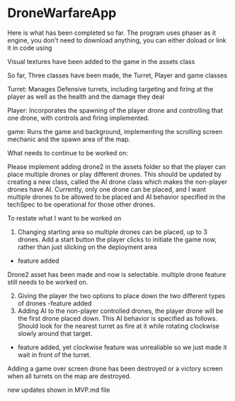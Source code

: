 # DroneWarfareApp
Here is what has been completed so far.
    The program uses phaser as it engine, you don't need to download anything, you can either doload or link it in code using 
    <script src="https://cdn.jsdelivr.net/npm/phaser@3.60.0/dist/phaser.min.js"></script>


Visual textures have been added to the game in the assets class

So far, Three classes have been made, the Turret, Player and game classes

Turret: Manages Defensive turrets, including targeting and firing at the player as well as the health and the damage they deal

Player: Incorporates the spawning of the player drone and controlling that one drone, with controls and firing implemented.

game: Runs the game and background, implementing the scrolling screen mechanic and the spawn area of the map.

What needs to continue to be worked on:

Please implement adding drone2 in the assets folder so that the player can place multiple drones or play different drones. This should be updated by creating a new class, called the AI drone class which makes the non-player drones have AI. Currently, only one drone can be placed, and I want multiple drones to be allowed to be placed and AI behavior specified in the techSpec to be operational for those other drones.



To restate what I want to be worked on

1. Changing starting area so multiple drones can be placed, up to 3 drones. Add a start button the player clicks to initiate the game now, rather than just slicking on the deployment area
- feature added

Drone2 asset has been made and now is selectable. multiple drone feature still needs to be worked on.

2. Giving the player the two options to place down the two different types of drones
-feature added
3. Adding AI to the non-player controlled drones, the player drone will be the first drone placed down. This AI behavior is specified as follows. Should look for the nearest turret as fire at it while rotating clockwise slowly around that target.
- feature added, yet clockwise feature was unrealiable so we just made it wait in front of the turret. 


Adding a game over screen drone has been destroyed or a victory screen when all turrets on the map are destroyed.

new updates shown in MVP.md file



